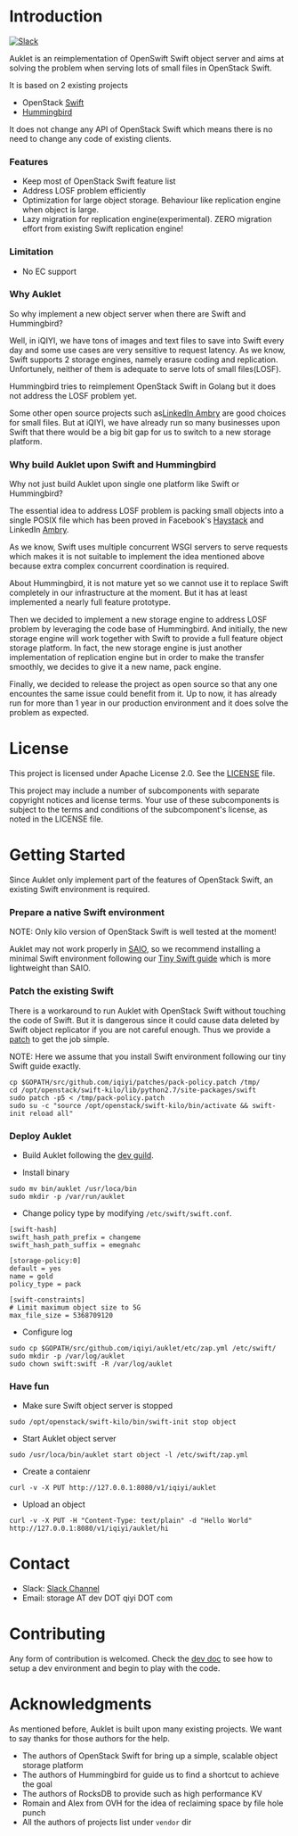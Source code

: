 # Introduction
[![Slack](https://auklet-slackin.herokuapp.com/badge.svg)](https://auklet-slackin.herokuapp.com/badge.svg)

Auklet is an reimplementation of OpenSwift Swift object server and aims at solving the problem when serving lots of small files in OpenStack Swift. 

It is based on 2 existing projects

* OpenStack [Swift](https://github.com/openstack/swift)
* [Hummingbird](https://github.com/troubling/hummingbird)

It does not change any API of OpenStack Swift which means there is no need to change any code of existing clients.

### Features

* Keep most of OpenStack Swift feature list
* Address LOSF problem efficiently
* Optimization for large object storage. Behaviour like replication engine when object is large.
* Lazy migration for replication engine(experimental). ZERO migration effort from existing Swift replication engine!

### Limitation

* No EC support

### Why Auklet
So why implement a new object server when there are Swift and Hummingbird?

Well, in iQIYI, we have tons of images and text files to save into Swift every day and some use cases are very sensitive to request latency. As we know, Swift supports 2 storage engines, namely erasure coding and replication. Unfortunely, neither of them is adequate to serve lots of small files(LOSF).

Hummingbird tries to reimplement OpenStack Swift in Golang but it does not address the LOSF problem yet.

Some other open source projects such as[LinkedIn Ambry](https://github.com/linkedin/ambry) are good choices for small files. But at iQIYI, we have already run so many businesses upon Swift that there would be a big bit gap for us to switch to a new storage platform.

### Why build Auklet upon Swift and Hummingbird
Why not just build Auklet upon single one platform like Swift or Hummingbird?

The essential idea to address LOSF problem is packing small objects into a single POSIX file which has been proved in Facebook's [Haystack](https://code.facebook.com/posts/685565858139515/needle-in-a-haystack-efficient-storage-of-billions-of-photos/) and LinkedIn [Ambry](https://github.com/linkedin/ambry). 

As we know, Swift uses multiple concurrent WSGI servers to serve requests which makes it is not suitable to implement the idea mentioned above because extra complex concurrent coordination is required.

About Hummingbird, it is not mature yet so we cannot use it to replace Swift completely in our infrastructure at the moment. But it has at least implemented a nearly full feature prototype.

Then  we decided to implement a new storage engine to address LOSF problem by leveraging the code base of Hummingbird. And initially, the new storage engine will work together with Swift to provide a full feature object storage platform. In fact, the new storage engine is just another implementation of replication engine but in order to make the transfer smoothly, we decides to give it a new name, pack engine.

Finally, we decided to release the project as open source so that any one encountes the same issue could benefit from it. Up to now, it has already run for more than 1 year in our production environment and it does solve the problem as expected.

# License

This project is licensed under Apache License 2.0. See the [LICENSE](LICENSE) file.

This project may include a number of subcomponents with separate copyright notices and license terms. Your use of these subcomponents is subject to the terms and conditions of the subcomponent's license, as noted in the LICENSE file. 

# Getting Started
Since Auklet only implement part of the features of OpenStack Swift, an existing Swift environment is required.

### Prepare a native Swift environment
NOTE: Only kilo version of OpenStack Swift is well tested at the moment!

Auklet may not work properly in [SAIO](https://docs.openstack.org/swift/latest/development_saio.html), so we recommend installing a minimal Swift environment following our [Tiny Swift guide](doc/tiny-swift/README.md) which is more lightweight than SAIO.

### Patch the existing Swift
There is a workaround to run Auklet with OpenStack Swift without touching the code of Swift. But it is dangerous since it could cause data deleted by Swift object replicator if you are not careful enough. Thus we provide a [patch](patches/pack-policy.patch) to get the job simple.

NOTE: Here we assume that you install Swift environment following our tiny Swift guide exactly.

```
cp $GOPATH/src/github.com/iqiyi/patches/pack-policy.patch /tmp/
cd /opt/openstack/swift-kilo/lib/python2.7/site-packages/swift
sudo patch -p5 < /tmp/pack-policy.patch
sudo su -c "source /opt/openstack/swift-kilo/bin/activate && swift-init reload all"
```

### Deploy Auklet
* Build Auklet following the [dev guild](doc/develop.md).

* Install binary

```
sudo mv bin/auklet /usr/loca/bin
sudo mkdir -p /var/run/auklet
```

* Change policy type by modifying `/etc/swift/swift.conf`.

```
[swift-hash]
swift_hash_path_prefix = changeme
swift_hash_path_suffix = emegnahc

[storage-policy:0]
default = yes
name = gold
policy_type = pack

[swift-constraints]
# Limit maximum object size to 5G
max_file_size = 5368709120
```

* Configure log

```
sudo cp $GOPATH/src/github.com/iqiyi/auklet/etc/zap.yml /etc/swift/
sudo mkdir -p /var/log/auklet
sudo chown swift:swift -R /var/log/auklet
```

### Have fun

* Make sure Swift object server is stopped

```
sudo /opt/openstack/swift-kilo/bin/swift-init stop object
```

* Start Auklet object server

```
sudo /usr/loca/bin/auklet start object -l /etc/swift/zap.yml
```

* Create a contaienr

```
curl -v -X PUT http://127.0.0.1:8080/v1/iqiyi/auklet
```

* Upload an object

```
curl -v -X PUT -H "Content-Type: text/plain" -d "Hello World" http://127.0.0.1:8080/v1/iqiyi/auklet/hi
```

# Contact

* Slack: [Slack Channel](https://auklet-slackin.herokuapp.com)
* Email: storage AT dev DOT qiyi DOT com

# Contributing
Any form of contribution is welcomed. Check the [dev doc](doc/develop.md) to see how to setup a dev environment and begin to play with the code.

# Acknowledgments
As mentioned before, Auklet is built upon many existing projects. We want to say thanks for those authors for the help.

* The authors of OpenStack Swift for bring up a simple, scalable object storage platform
* The authors of Hummingbird for guide us to find a shortcut to achieve the goal
* The authors of RocksDB to provide such as high performance KV
* Romain and Alex from OVH for the idea of reclaiming space by file hole punch
* All the authors of projects list under `vendor` dir
